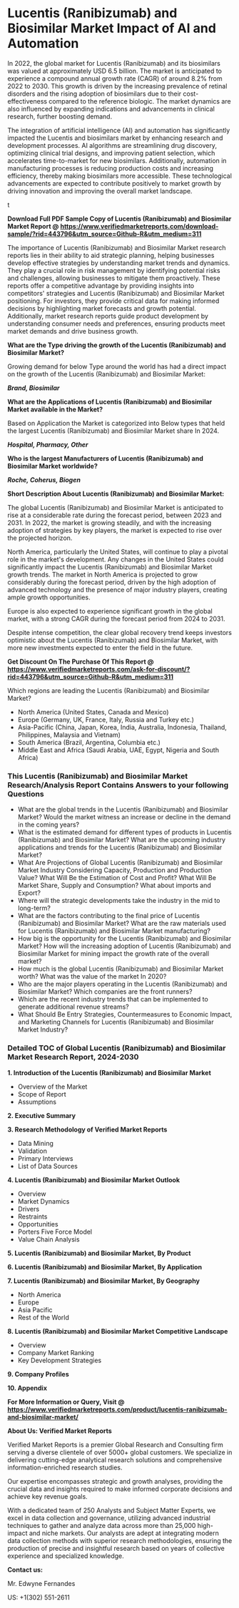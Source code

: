 <meta name="title" content="Global Lucentis (Ranibizumab) and Biosimilar Market Impact of AI and Automation"><meta name="description" content="In 2022, the global market for Lucentis (Ranibizumab) and its biosimilars was valued at approximately USD 6.5 billion. The market is anticipated to experience a compou"><meta name="title" content="Lucentis (Ranibizumab) and Biosimilar Market Size, Share, Scope, Trends, Growth, Opportunities, Analysis, Forecast"><h1>Lucentis (Ranibizumab) and Biosimilar Market Impact of AI and Automation</h1><p>In 2022, the global market for Lucentis (Ranibizumab) and its biosimilars was valued at approximately USD 6.5 billion. The market is anticipated to experience a compound annual growth rate (CAGR) of around 8.2% from 2022 to 2030. This growth is driven by the increasing prevalence of retinal disorders and the rising adoption of biosimilars due to their cost-effectiveness compared to the reference biologic. The market dynamics are also influenced by expanding indications and advancements in clinical research, further boosting demand.</p><p>The integration of artificial intelligence (AI) and automation has significantly impacted the Lucentis and biosimilars market by enhancing research and development processes. AI algorithms are streamlining drug discovery, optimizing clinical trial designs, and improving patient selection, which accelerates time-to-market for new biosimilars. Additionally, automation in manufacturing processes is reducing production costs and increasing efficiency, thereby making biosimilars more accessible. These technological advancements are expected to contribute positively to market growth by driving innovation and improving the overall market landscape.</p>t</p><p id="" class=""><strong>Download Full PDF Sample Copy of Lucentis (Ranibizumab) and Biosimilar Market Report @ <a href="https://www.verifiedmarketreports.com/download-sample/?rid=443796&utm_source=Github-R&utm_medium=311" target="_blank">https://www.verifiedmarketreports.com/download-sample/?rid=443796&utm_source=Github-R&utm_medium=311</a></strong></p><p>The importance of&nbsp;Lucentis (Ranibizumab) and Biosimilar Market research reports lies in their ability to aid strategic planning, helping businesses develop effective strategies by understanding market trends and dynamics. They play a crucial role in risk management by identifying potential risks and challenges, allowing businesses to mitigate them proactively. These reports offer a competitive advantage by providing insights into competitors' strategies and Lucentis (Ranibizumab) and Biosimilar Market positioning. For investors, they provide critical data for making informed decisions by highlighting market forecasts and growth potential. Additionally, market research reports guide product development by understanding consumer needs and preferences, ensuring products meet market demands and drive business growth.</p><p><strong>What are the&nbsp;Type driving the growth of the Lucentis (Ranibizumab) and Biosimilar Market?</strong></p><p id="" class="">Growing demand for below Type around the world has had a direct impact on the growth of the Lucentis (Ranibizumab) and Biosimilar Market:</p><em><strong>Brand, Biosimilar</strong></em></p><strong>What are the&nbsp;Applications&nbsp;of Lucentis (Ranibizumab) and Biosimilar Market available in the Market?</strong></p><p id="" class="">Based on Application the Market is categorized into Below types that held the largest Lucentis (Ranibizumab) and Biosimilar Market share In 2024.</p><em><strong>Hospital, Pharmacy, Other</strong></em></p><strong>Who is the largest Manufacturers of Lucentis (Ranibizumab) and Biosimilar Market worldwide?</strong></p><p><em><strong>Roche, Coherus, Biogen</strong></em></p><p id="" class=""><strong>Short Description About Lucentis (Ranibizumab) and Biosimilar Market:</strong></p><p>The global Lucentis (Ranibizumab) and Biosimilar Market is anticipated to rise at a considerable rate during the forecast period, between 2023 and 2031. In 2022, the market is growing steadily, and with the increasing adoption of strategies by key players, the market is expected to rise over the projected horizon.</p><p>North America, particularly the United States, will continue to play a pivotal role in the market's development. Any changes in the United States could significantly impact the Lucentis (Ranibizumab) and Biosimilar Market growth trends. The market in North America is projected to grow considerably during the forecast period, driven by the high adoption of advanced technology and the presence of major industry players, creating ample growth opportunities.</p><p>Europe is also expected to experience significant growth in the global market, with a strong CAGR during the forecast period from 2024 to 2031.</p><p>Despite intense competition, the clear global recovery trend keeps investors optimistic about the Lucentis (Ranibizumab) and Biosimilar Market, with more new investments expected to enter the field in the future.</p><p id="" class=""><strong>Get Discount On The Purchase Of This Report @ <a href="https://www.verifiedmarketreports.com/ask-for-discount/?rid=443796&utm_source=Github-R&utm_medium=311" target="_blank">https://www.verifiedmarketreports.com/ask-for-discount/?rid=443796&utm_source=Github-R&utm_medium=311</a></strong></p>Which regions are leading the Lucentis (Ranibizumab) and Biosimilar Market?</p><ul><li>North America (United States, Canada and Mexico)</li><li>Europe (Germany, UK, France, Italy, Russia and Turkey etc.)</li><li>Asia-Pacific (China, Japan, Korea, India, Australia, Indonesia, Thailand, Philippines, Malaysia and Vietnam)</li><li>South America (Brazil, Argentina, Columbia etc.)</li><li>Middle East and Africa (Saudi Arabia, UAE, Egypt, Nigeria and South Africa)</li></ul><h3 id="" class="">This Lucentis (Ranibizumab) and Biosimilar Market Research/Analysis Report Contains Answers to your following Questions</h3><ul><li>What are the global trends in the Lucentis (Ranibizumab) and Biosimilar Market? Would the market witness an increase or decline in the demand in the coming years?</li><li>What is the estimated demand for different types of products in Lucentis (Ranibizumab) and Biosimilar Market? What are the upcoming industry applications and trends for the Lucentis (Ranibizumab) and Biosimilar Market?</li><li>What Are Projections of Global Lucentis (Ranibizumab) and Biosimilar Market Industry Considering Capacity, Production and Production Value? What Will Be the Estimation of Cost and Profit? What Will Be Market Share, Supply and Consumption? What about imports and Export?</li><li>Where will the strategic developments take the industry in the mid to long-term?</li><li>What are the factors contributing to the final price of Lucentis (Ranibizumab) and Biosimilar Market? What are the raw materials used for Lucentis (Ranibizumab) and Biosimilar Market manufacturing?</li><li>How big is the opportunity for the Lucentis (Ranibizumab) and Biosimilar Market? How will the increasing adoption of Lucentis (Ranibizumab) and Biosimilar Market for mining impact the growth rate of the overall market?</li><li>How much is the global Lucentis (Ranibizumab) and Biosimilar Market worth? What was the value of the market In 2020?</li><li>Who are the major players operating in the Lucentis (Ranibizumab) and Biosimilar Market? Which companies are the front runners?</li><li>Which are the recent industry trends that can be implemented to generate additional revenue streams?</li><li>What Should Be Entry Strategies, Countermeasures to Economic Impact, and Marketing Channels for Lucentis (Ranibizumab) and Biosimilar Market Industry?</li></ul><h3 id="" class="">Detailed TOC of Global Lucentis (Ranibizumab) and Biosimilar Market Research Report, 2024-2030</h3><p id="" class=""><strong>1. Introduction of the Lucentis (Ranibizumab) and Biosimilar Market</strong></p><ul><li>Overview of the Market</li><li>Scope of Report</li><li>Assumptions</li></ul><p id="" class=""><strong>2. Executive Summary</strong></p><p id="" class=""><strong>3. Research Methodology of Verified Market Reports</strong></p><ul><li>Data Mining</li><li>Validation</li><li>Primary Interviews</li><li>List of Data Sources</li></ul><p id="" class=""><strong>4. Lucentis (Ranibizumab) and Biosimilar Market Outlook</strong></p><ul><li>Overview</li><li>Market Dynamics</li><li>Drivers</li><li>Restraints</li><li>Opportunities</li><li>Porters Five Force Model</li><li>Value Chain Analysis</li></ul><p id="" class=""><strong>5. Lucentis (Ranibizumab) and Biosimilar Market, By Product</strong></p><p id="" class=""><strong>6. Lucentis (Ranibizumab) and Biosimilar Market, By Application</strong></p><p id="" class=""><strong>7. Lucentis (Ranibizumab) and Biosimilar Market, By Geography</strong></p><ul><li>North America</li><li>Europe</li><li>Asia Pacific</li><li>Rest of the World</li></ul><p id="" class=""><strong>8. Lucentis (Ranibizumab) and Biosimilar Market Competitive Landscape</strong></p><ul><li>Overview</li><li>Company Market Ranking</li><li>Key Development Strategies</li></ul><p id="" class=""><strong>9. Company Profiles</strong></p><p id="" class=""><strong>10. Appendix</strong></p><p id="" class=""><strong>For More Information or Query, Visit @ <a href="https://www.verifiedmarketreports.com/product/lucentis-ranibizumab-and-biosimilar-market/" target="_blank">https://www.verifiedmarketreports.com/product/lucentis-ranibizumab-and-biosimilar-market/</a></strong></p><p id="" class=""><strong>About Us: Verified Market Reports</strong></p><p id="" class="">Verified Market Reports is a premier Global Research and Consulting firm serving a diverse clientele of over 5000+ global customers. We specialize in delivering cutting-edge analytical research solutions and comprehensive information-enriched research studies.</p><p id="" class="">Our expertise encompasses strategic and growth analyses, providing the crucial data and insights required to make informed corporate decisions and achieve key revenue goals.</p><p id="" class="">With a dedicated team of 250 Analysts and Subject Matter Experts, we excel in data collection and governance, utilizing advanced industrial techniques to gather and analyze data across more than 25,000 high-impact and niche markets. Our analysts are adept at integrating modern data collection methods with superior research methodologies, ensuring the production of precise and insightful research based on years of collective experience and specialized knowledge.</p><p id="" class=""><strong>Contact us:</strong></p><p id="" class="">Mr. Edwyne Fernandes</p><p id="" class="">US: +1(302) 551-2611</p>